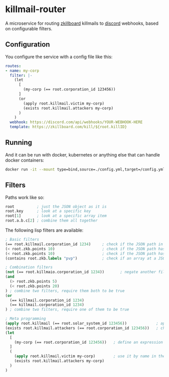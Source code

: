 # killmail-router 

A microservice for routing [zkillboard](https://zkillbord.com) killmails to [discord](https://discord.com) webhooks, based on configurable filters.

## Configuration

You configure the service with a config file like this:

```yaml
routes:
- name: my-corp
  filter: |-
    (let
      [
        (my-corp (== root.corporation_id 123456))
      ]
      (or
        (apply root.killmail.victim my-corp)
        (exists root.killmail.attackers my-corp)
      )
    )
  webhook: https://discord.com/api/webhooks/YOUR-WEBHOOK-HERE
  template: https://zkillboard.com/kill/${root.killID}
```

## Running

And it can be run with docker, kubernetes or anything else that can handle docker containers:

```sh
docker run -it --mount type=bind,source=./config.yml,target=/config.yml  andimiller/killmail-router:0.17 /config.yml your-zkillboard-queue-id
```

## Filters

Paths work like so:
```lisp
root          ; just the JSON object as it is
root.key      ; look at a specific key
root[1]       ; look at a specific array item
root.a.b.c[2] ; combine them all together
```

The following lisp filters are available:

```lisp
; Basic filters
(== root.killmail.corporation_id 1234)     ; check if the JSON path in the killmail is equal to this value
(< root.zkb.points 10)                     ; check if the JSON path has a numerical value above 10
(< root.zkb.points 10)                     ; check if the JSON path has a numerical value below 10
(contains root.zkb.labels "pvp")           ; check if an array at a JSON path contains a value

; Combination filters
(not (== root.killmaio.corporation_id 1234))       ; negate another filter, check if it's not true
(and 
  (> root.zkb.points 5)
  (< root.zkb.points 20)
) ; combine two filters, require them both to be true
(or 
  (== killmail.corporation_id 1234)
  (== killmail.corporation_id 1234)
) ; combine two filters, require one of them to be true

; Meta programming
(apply root.killmail (== root.solar_system_id 123456))             ; apply an expression to a specific subpath
(exists root.killmail.attackers (== root.corporation_id 123456))   ; check if any items in an array satisfy an expression 
(let
  [
    (my-corp (== root.corporation_id 123456))   ; define an expression called my-corp
  ]
  (
    (apply root.killmail.victim my-corp)        ; use it by name in the body of the let
    (exists root.killmail.attackers my-corp)    
  )
)
```
